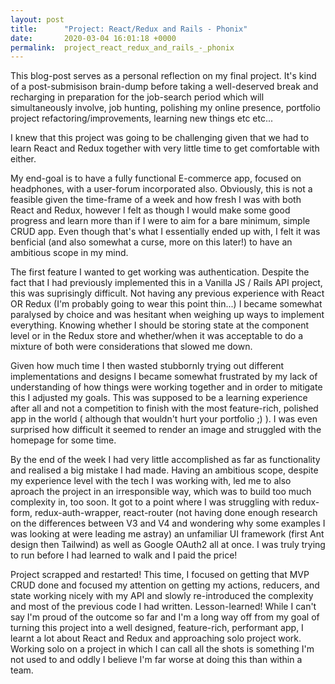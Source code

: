 ```yaml
---
layout: post
title:      "Project: React/Redux and Rails - Phonix"
date:       2020-03-04 16:01:18 +0000
permalink:  project_react_redux_and_rails_-_phonix
---
```


This blog-post serves as a personal reflection on my final project. It's kind of a post-submisison brain-dump before taking a well-deserved break and recharging in preparation for the job-search period which will simultaneously involve, job hunting, polishing my online presence, portfolio project refactoring/improvements, learning new things etc etc...


I knew that this project was going to be challenging given that we had to learn React and Redux together with very little time to get comfortable with either. 

My end-goal is to have a fully functional E-commerce app, focused on headphones, with a user-forum incorporated also. Obviously, this is not a feasible given the time-frame of a week and how fresh I was with both React and Redux, however I felt as though I would make some good progress and learn more than if I were to aim for a bare minimum, simple CRUD app. Even though that's what I essentially ended up with, I felt it was benficial (and also somewhat a curse, more on this later!) to have an ambitious scope in my mind.

The first feature I wanted to get working was authentication. Despite the fact that I had previously implemented this in a Vanilla JS / Rails API project, this was suprisingly difficult. Not having any previous experience with React OR Redux (I'm probably going to wear this point thin...) I became somewhat paralysed by choice and was hesitant when weighing up ways to implement everything. Knowing whether I should be storing state at the component level or in the Redux store and whether/when it was acceptable to do a mixture of both were considerations that slowed me down.

Given how much time I then wasted stubbornly trying out different implementations and designs I became somewhat frustrated by my lack of understanding of how things were working together and in order to mitigate this I adjusted my goals. This was supposed to be a learning experience after all and not a competition to finish with the most feature-rich, polished app in the world ( although that wouldn't hurt your portfolio ;) ). I was even surprised how difficult it seemed to render an image and struggled with the homepage for some time.

By the end of the week I had very little accomplished as far as functionality and realised a big mistake I had made. Having an ambitious scope, despite my experience level with the tech I was working with, led me to also aproach the project in an irresponsible way, which was to build too much complexity in, too soon. It got to a point where I was struggling with redux-form, redux-auth-wrapper, react-router (not having done enough research on the differences between V3 and V4 and wondering why some examples I was looking at were leading me astray) an unfamiliar UI framework (first Ant design then Tailwind) as well as Google OAuth2 all at once. I was truly trying to run before I had learned to walk and I paid the price!

Project scrapped and restarted! This time, I focused on getting that MVP CRUD done and focused my attention on getting my actions, reducers, and state working nicely with my API  and slowly re-introduced the complexity and most of the previous code I had written. Lesson-learned! While I can't say I'm proud of the outcome so far and I'm a long way off from my goal of turning this project into a well designed, feature-rich, performant app, I learnt a lot about React and Redux and approaching solo project work. Working solo on a project in which I can call all the shots is something I'm not used to and oddly I believe I'm far worse at doing this than within a team.
